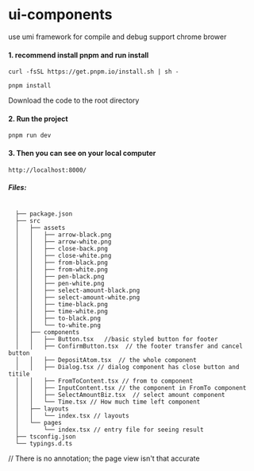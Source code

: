 # ui-components

use umi framework for compile and debug
support chrome brower

#### 1. recommend install pnpm and run install

`curl -fsSL https://get.pnpm.io/install.sh | sh -`

`pnpm install`

Download the code to the root directory

#### 2. Run the project

`pnpm run dev`

#### 3. Then  you can see on your local computer

` http://localhost:8000/ `

#####  Files:

```

  ├── package.json
  ├── src
  │   ├── assets
  │   │   ├── arrow-black.png
  │   │   ├── arrow-white.png
  │   │   ├── close-back.png
  │   │   ├── close-white.png
  │   │   ├── from-black.png
  │   │   ├── from-white.png
  │   │   ├── pen-black.png
  │   │   ├── pen-white.png
  │   │   ├── select-amount-black.png
  │   │   ├── select-amount-white.png
  │   │   ├── time-black.png
  │   │   ├── time-white.png
  │   │   ├── to-black.png
  │   │   └── to-white.png
  │   ├── components
  │   │   ├── Button.tsx   //basic styled button for footer
  │   │   ├── ConfirmButton.tsx  // the footer transfer and cancel button
  │   │   ├── DepositAtom.tsx  // the whole component
  │   │   ├── Dialog.tsx // dialog component has close button and titile
  │   │   ├── FromToContent.tsx // from to component
  │   │   ├── InputContent.tsx // the component in FromTo component
  │   │   ├── SelectAmountBiz.tsx  // select amount component
  │   │   └── Time.tsx // How much time left component
  │   ├── layouts
  │   │   └── index.tsx // layouts
  │   └── pages
  │       └── index.tsx // entry file for seeing result
  ├── tsconfig.json
  └── typings.d.ts

```
// There is no annotation; the page view isn't that accurate
